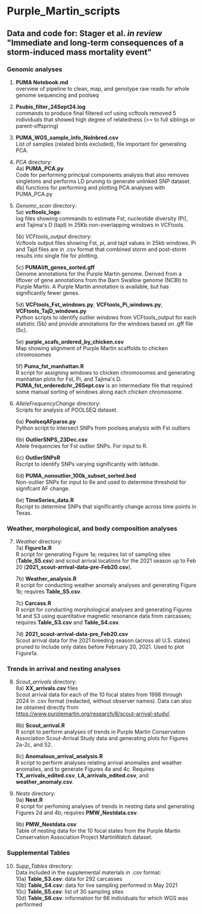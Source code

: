 # Purple_Martin_scripts

## Data and code for: Stager et al. _in review_ "Immediate and long-term consequences of a storm-induced mass mortality event"


### Genomic analyses
1) **PUMA Notebook.md** \
  overview of pipeline to clean, map, and genotype raw reads for whole genome sequencing and poolseq

2) **Psubis_filter_24Sept24.log** \
  commands to produce final filtered vcf using vcftools 
  removed 5 individuals that showed high degree of relatedness (>= to full siblings or parent-offspring)

3) **PUMA_WGS_sample_info_NoInbred.csv** \
   List of samples (related birds excluded), file important for generating PCA.

4) *PCA* directory: \
	4a) **PUMA_PCA.py** \
			Code for performing principal components analysis that also removes singletons 
			and performs LD pruning to generate unlinked SNP dataset. 
	4b) functions for performing and plotting PCA analyses with PUMA_PCA.py 
	
5) *Genomc_scan* directory: \
	5a) **vcftools_logs**: \
		log files showing commands to estimate Fst, nucleotide diversity (Pi), and Tajima's D (tajd)
		in 25Kb non-overlapping windows in VCFtools. 
	
	5b) *VCFtools_output* directory: \
		Vcftools output files showing Fst, pi, and tajd values in 25kb windows. Pi and Tajd
		files are in .csv format that combined storm and post-storm results into single file
		for plotting. 
		
	5c) **PUMAlift_genes_sorted.gff** \
		Genome annotations for the Purple Martin genome. Derived from a liftover of gene annotations
		from the Barn Swallow genome (NCBI) to Purple Martin. A Purple Martin annotation is available,
		but has significantly fewer genes. 
		
	5d) **VCFtools_Fst_windows.py**, **VCFtools_Pi_windows.py**, **VCFtools_TajD_windows.py** \
		Python scripts to identify outlier windows from VCFtools_output for each statistic (5b) and provide
		annotations for the windows based on .gff file (5c). 
		
	5e) **purple_scafs_ordered_by_chicken.csv** \
		Map showing alignment of Purple Martin scaffolds to chicken chromosomes 
	
	5f) **Puma_fst_manhattan.R** \
		R script for assigning windows to chicken chromosomes and generating manhattan plots
		for Fst, Pi, and Tajima's D. **PUMA_fst_orderedchr_26Sept.csv** is an intermediate file
		that required some manual sorting of windows along each chicken chromosome. 

6) *AlleleFrequencyChange* directory: \
	Scripts for analysis of POOLSEQ dataset. 
	
	6a) **PoolseqAFparse.py** \
		Python script to intersect SNPs from poolseq analysis with Fst outliers 
	
	6b) **OutlierSNPS_23Dec.csv** \
		Allele frequencies for Fst outlier SNPs. For input to R.
	
	6c) **OutlierSNPsR** \
		Rscript to identify SNPs varying significantly with latitude. 
	
	6d) **PUMA_nonoutlier_100k_subset_sorted.bed** \
		Non-outlier SNPs for input to 6e and used to determine threshold for signifcant
		AF change. 
	
	6e) **TimeSeries_data.R** \
		Rscript to determine SNPs that significantly change across time points in Texas. 


### Weather, morphological, and body composition analyses

7) *Weather* directory: \
   	7a) **Figure1a.R** \
  		R script for generating Figure 1a; requires list of sampling sites (**Table_S5.csv**) and scout arrival locations for the 2021 season up to Feb 20 (**2021_scout-arrival-data-pre-Feb20.csv**). 
   
	7b) **Weather_analysis.R** \
   		R script for conducting weather anomaly analyses and generating Figure 1b; requires **Table_S5.csv**.

	7c) **Carcass.R** \
    		R script for conducting morphological analyses and generating Figures 1d and S3 using quantitative magnetic resonance data from carcasses; requires **Table_S3.csv** and **Table_S4.csv**.

   	7d) **2021_scout-arrival-data-pre_Feb20.csv** \
   		Scout arrival data for the 2021 breeding season (across all U.S. states) pruned to include only dates before February 20, 2021. Used to plot Figure1a.

### Trends in arrival and nesting analyses

8) *Scout_arrivals* directory: \
	8a) **XX_arrivals.csv** files \
	Scout arrival data for each of the 10 focal states from 1998 through 2024 in .csv format (redacted, without observer names). Data can also be obtained directly from https://www.purplemartin.org/research/8/scout-arrival-study/.
	
	8b) **Scout_arrival.R** \
	R script to perform analyses of trends in Purple Martin Conservation Association Scout-Arrival Study data and generating plots for Figures 2a-2c, and S2.

	8c) **Anomalous_arrival_analysis.R** \
	R script to perform analyses relating arrival anomalies and weather anomalies, and to generate Figures 4a and 4c. Requires **TX_arrivals_edited.csv**, **LA_arrivals_edited.csv**, and **weather_anomaly.csv**.

9) *Nests* directory: \
	9a) **Nest.R** \
	R script for perfoming analyses of trends in nesting data and generating Figures 2d and 4b; requires **PMW_Nestdata.csv**.

   	9b) **PMW_Nestdata.csv** \
	Table of nesting data for the 10 focal states from the Purple Martin Conservation Association Project MartinWatch dataset.

### Supplemental Tables
10) *Supp_Tables* directory: \
    Data included in the supplemental materials in .csv format: \
    	10a) **Table_S3.csv**: data for 292 carcasses \
    	10b) **Table_S4.csv**: data for live sampling performed in May 2021 \
    	10c) **Table_S5.csv**: list of 30 sampling sites \
    	10d) **Table_S6.csv**: information for 66 individuals for which WGS was performed
